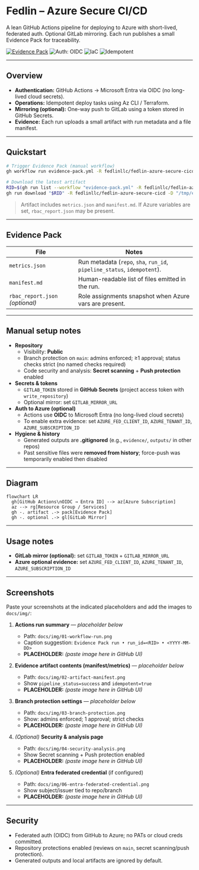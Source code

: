 # Fedlin – Azure Secure CI/CD

A lean GitHub Actions pipeline for deploying to Azure with short-lived, federated auth. Optional GitLab mirroring. Each run publishes a small Evidence Pack for traceability.

[![Evidence Pack](https://github.com/fedlinllc/fedlin-azure-secure-cicd/actions/workflows/evidence-pack.yml/badge.svg)](https://github.com/fedlinllc/fedlin-azure-secure-cicd/actions/workflows/evidence-pack.yml)
![Auth: OIDC](https://img.shields.io/badge/auth-OIDC%20(GitHub%20%E2%86%92%20Entra)-blue)
![IaC](https://img.shields.io/badge/IaC-Az%20CLI%2FTerraform-informational)
![Idempotent](https://img.shields.io/badge/pipeline-idempotent-success)

---

## Overview
- **Authentication:** GitHub Actions → Microsoft Entra via OIDC (no long-lived cloud secrets).
- **Operations:** Idempotent deploy tasks using Az CLI / Terraform.
- **Mirroring (optional):** One-way push to GitLab using a token stored in GitHub Secrets.
- **Evidence:** Each run uploads a small artifact with run metadata and a file manifest.

---

## Quickstart
```bash
# Trigger Evidence Pack (manual workflow)
gh workflow run evidence-pack.yml -R fedlinllc/fedlin-azure-secure-cicd

# Download the latest artifact
RID=$(gh run list --workflow "evidence-pack.yml" -R fedlinllc/fedlin-azure-secure-cicd -L 1 --json databaseId -q '.[0].databaseId')
gh run download "$RID" -R fedlinllc/fedlin-azure-secure-cicd -D "/tmp/evidence/$RID"
```
> Artifact includes `metrics.json` and `manifest.md`. If Azure variables are set, `rbac_report.json` may be present.

---

## Evidence Pack
| File | Notes |
|---|---|
| `metrics.json` | Run metadata (`repo`, `sha`, `run_id`, `pipeline_status`, `idempotent`). |
| `manifest.md` | Human-readable list of files emitted in the run. |
| `rbac_report.json` *(optional)* | Role assignments snapshot when Azure vars are present. |

---

## Manual setup notes
- **Repository**
  - Visibility: **Public**
  - Branch protection on `main`: admins enforced; ≥1 approval; status checks strict (no named checks required)
  - Code security and analysis: **Secret scanning** + **Push protection** enabled
- **Secrets & tokens**
  - `GITLAB_TOKEN` stored in **GitHub Secrets** (project access token with `write_repository`)
  - Optional mirror: set `GITLAB_MIRROR_URL`
- **Auth to Azure (optional)**
  - Actions use **OIDC** to Microsoft Entra (no long-lived cloud secrets)
  - To enable extra evidence: set `AZURE_FED_CLIENT_ID`, `AZURE_TENANT_ID`, `AZURE_SUBSCRIPTION_ID`
- **Hygiene & history**
  - Generated outputs are **.gitignored** (e.g., `evidence/`, `outputs/` in other repos)
  - Past sensitive files were **removed from history**; force-push was temporarily enabled then disabled

---

## Diagram
```mermaid
flowchart LR
  gh[GitHub Actions\nOIDC → Entra ID] --> az[Azure Subscription]
  az --> rg[Resource Group / Services]
  gh -. artifact .-> pack[Evidence Pack]
  gh -. optional .-> gl[GitLab Mirror]
```

---

## Usage notes
- **GitLab mirror (optional):** set `GITLAB_TOKEN` + `GITLAB_MIRROR_URL`
- **Azure optional evidence:** set `AZURE_FED_CLIENT_ID`, `AZURE_TENANT_ID`, `AZURE_SUBSCRIPTION_ID`

---

## Screenshots
Paste your screenshots at the indicated placeholders and add the images to `docs/img/`:

1. **Actions run summary** — *placeholder below*
   - Path: `docs/img/01-workflow-run.png`
   - Caption suggestion: `Evidence Pack run • run_id=<RID> • <YYYY-MM-DD>`
   - **PLACEHOLDER:** *(paste image here in GitHub UI)*

2. **Evidence artifact contents (manifest/metrics)** — *placeholder below*
   - Path: `docs/img/02-artifact-manifest.png`
   - Show `pipeline_status=success` and `idempotent=true`
   - **PLACEHOLDER:** *(paste image here in GitHub UI)*

3. **Branch protection settings** — *placeholder below*
   - Path: `docs/img/03-branch-protection.png`
   - Show: admins enforced; 1 approval; strict checks
   - **PLACEHOLDER:** *(paste image here in GitHub UI)*

4. *(Optional)* **Security & analysis page**
   - Path: `docs/img/04-security-analysis.png`
   - Show Secret scanning + Push protection enabled
   - **PLACEHOLDER:** *(paste image here in GitHub UI)*

5. *(Optional)* **Entra federated credential** (if configured)
   - Path: `docs/img/06-entra-federated-credential.png`
   - Show subject/issuer tied to repo/branch
   - **PLACEHOLDER:** *(paste image here in GitHub UI)*

---

## Security
- Federated auth (OIDC) from GitHub to Azure; no PATs or cloud creds committed.
- Repository protections enabled (reviews on `main`, secret scanning/push protection).
- Generated outputs and local artifacts are ignored by default.
